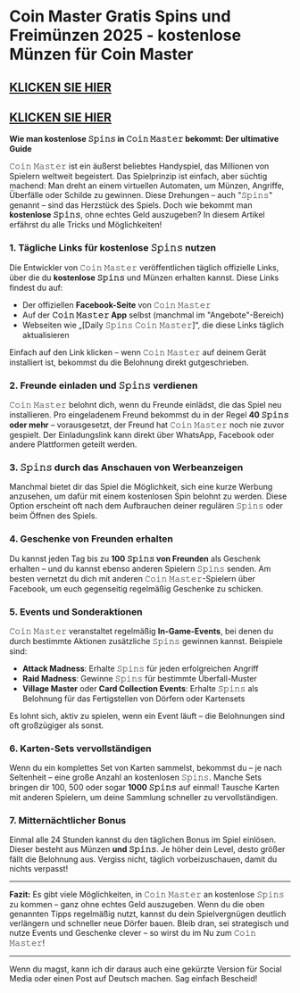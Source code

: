 # Coin Master Gratis Spins und Freimünzen 2025 -  kostenlose Münzen für Coin Master


## [KLICKEN SIE HIER](https://lookerstudio.google.com/s/s0aJmrpQ0Pc)
## [KLICKEN SIE HIER](https://lookerstudio.google.com/s/s0aJmrpQ0Pc)




**Wie man kostenlose 𝚂𝚙𝚒𝚗𝚜 in 𝙲𝚘𝚒𝚗 𝙼𝚊𝚜𝚝𝚎𝚛 bekommt: Der ultimative Guide**

𝙲𝚘𝚒𝚗 𝙼𝚊𝚜𝚝𝚎𝚛 ist ein äußerst beliebtes Handyspiel, das Millionen von Spielern weltweit begeistert. Das Spielprinzip ist einfach, aber süchtig machend: Man dreht an einem virtuellen Automaten, um Münzen, Angriffe, Überfälle oder Schilde zu gewinnen. Diese Drehungen – auch "𝚂𝚙𝚒𝚗𝚜" genannt – sind das Herzstück des Spiels. Doch wie bekommt man **kostenlose 𝚂𝚙𝚒𝚗𝚜**, ohne echtes Geld auszugeben? In diesem Artikel erfährst du alle Tricks und Möglichkeiten!

### 1. **Tägliche Links für kostenlose 𝚂𝚙𝚒𝚗𝚜 nutzen**

Die Entwickler von 𝙲𝚘𝚒𝚗 𝙼𝚊𝚜𝚝𝚎𝚛 veröffentlichen täglich offizielle Links, über die du **kostenlose 𝚂𝚙𝚒𝚗𝚜** und Münzen erhalten kannst. Diese Links findest du auf:

* Der offiziellen **Facebook-Seite** von 𝙲𝚘𝚒𝚗 𝙼𝚊𝚜𝚝𝚎𝚛
* Auf der **𝙲𝚘𝚒𝚗 𝙼𝚊𝚜𝚝𝚎𝚛 App** selbst (manchmal im "Angebote"-Bereich)
* Webseiten wie „\[Daily 𝚂𝚙𝚒𝚗𝚜 𝙲𝚘𝚒𝚗 𝙼𝚊𝚜𝚝𝚎𝚛]“, die diese Links täglich aktualisieren

Einfach auf den Link klicken – wenn 𝙲𝚘𝚒𝚗 𝙼𝚊𝚜𝚝𝚎𝚛 auf deinem Gerät installiert ist, bekommst du die Belohnung direkt gutgeschrieben.

### 2. **Freunde einladen und 𝚂𝚙𝚒𝚗𝚜 verdienen**

𝙲𝚘𝚒𝚗 𝙼𝚊𝚜𝚝𝚎𝚛 belohnt dich, wenn du Freunde einlädst, die das Spiel neu installieren. Pro eingeladenem Freund bekommst du in der Regel **40 𝚂𝚙𝚒𝚗𝚜 oder mehr** – vorausgesetzt, der Freund hat 𝙲𝚘𝚒𝚗 𝙼𝚊𝚜𝚝𝚎𝚛 noch nie zuvor gespielt. Der Einladungslink kann direkt über WhatsApp, Facebook oder andere Plattformen geteilt werden.

### 3. **𝚂𝚙𝚒𝚗𝚜 durch das Anschauen von Werbeanzeigen**

Manchmal bietet dir das Spiel die Möglichkeit, sich eine kurze Werbung anzusehen, um dafür mit einem kostenlosen Spin belohnt zu werden. Diese Option erscheint oft nach dem Aufbrauchen deiner regulären 𝚂𝚙𝚒𝚗𝚜 oder beim Öffnen des Spiels.

### 4. **Geschenke von Freunden erhalten**

Du kannst jeden Tag bis zu **100 𝚂𝚙𝚒𝚗𝚜 von Freunden** als Geschenk erhalten – und du kannst ebenso anderen Spielern 𝚂𝚙𝚒𝚗𝚜 senden. Am besten vernetzt du dich mit anderen 𝙲𝚘𝚒𝚗 𝙼𝚊𝚜𝚝𝚎𝚛-Spielern über Facebook, um euch gegenseitig regelmäßig Geschenke zu schicken.

### 5. **Events und Sonderaktionen**

𝙲𝚘𝚒𝚗 𝙼𝚊𝚜𝚝𝚎𝚛 veranstaltet regelmäßig **In-Game-Events**, bei denen du durch bestimmte Aktionen zusätzliche 𝚂𝚙𝚒𝚗𝚜 gewinnen kannst. Beispiele sind:

* **Attack Madness**: Erhalte 𝚂𝚙𝚒𝚗𝚜 für jeden erfolgreichen Angriff
* **Raid Madness**: Gewinne 𝚂𝚙𝚒𝚗𝚜 für bestimmte Überfall-Muster
* **Village Master** oder **Card Collection Events**: Erhalte 𝚂𝚙𝚒𝚗𝚜 als Belohnung für das Fertigstellen von Dörfern oder Kartensets

Es lohnt sich, aktiv zu spielen, wenn ein Event läuft – die Belohnungen sind oft großzügiger als sonst.

### 6. **Karten-Sets vervollständigen**

Wenn du ein komplettes Set von Karten sammelst, bekommst du – je nach Seltenheit – eine große Anzahl an kostenlosen 𝚂𝚙𝚒𝚗𝚜. Manche Sets bringen dir 100, 500 oder sogar **1000 𝚂𝚙𝚒𝚗𝚜** auf einmal! Tausche Karten mit anderen Spielern, um deine Sammlung schneller zu vervollständigen.

### 7. **Mitternächtlicher Bonus**

Einmal alle 24 Stunden kannst du den täglichen Bonus im Spiel einlösen. Dieser besteht aus Münzen **und 𝚂𝚙𝚒𝚗𝚜**. Je höher dein Level, desto größer fällt die Belohnung aus. Vergiss nicht, täglich vorbeizuschauen, damit du nichts verpasst!

---

**Fazit:**
Es gibt viele Möglichkeiten, in 𝙲𝚘𝚒𝚗 𝙼𝚊𝚜𝚝𝚎𝚛 an kostenlose 𝚂𝚙𝚒𝚗𝚜 zu kommen – ganz ohne echtes Geld auszugeben. Wenn du die oben genannten Tipps regelmäßig nutzt, kannst du dein Spielvergnügen deutlich verlängern und schneller neue Dörfer bauen. Bleib dran, sei strategisch und nutze Events und Geschenke clever – so wirst du im Nu zum 𝙲𝚘𝚒𝚗 𝙼𝚊𝚜𝚝𝚎𝚛!

---

Wenn du magst, kann ich dir daraus auch eine gekürzte Version für Social Media oder einen Post auf Deutsch machen. Sag einfach Bescheid!
